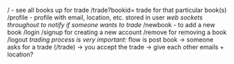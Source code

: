 / - see all books up for trade
/trade?bookid= trade for that particular book(s)
/profile - profile with email, location, etc. stored in user
_web sockets throughout to notify if someone wants to trade_
/newbook - to add a new book
/login
/signup for creating a new account
/remove for removing a book
/logout
_trading process is very important:_
flow is post book -> someone asks for a trade (/trade) -> you accept the trade -> give each other emails + location?
